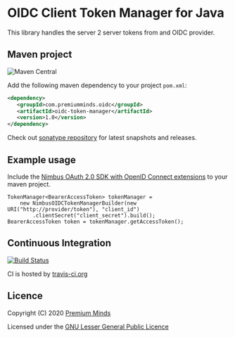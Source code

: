 # OIDC Client Token Manager for Java

This library handles the server 2 server tokens from and OIDC provider.

## Maven project
![Maven Central](https://img.shields.io/maven-central/v/com.premiumminds.oidc/oidc-token-manager)

Add the following maven dependency to your project `pom.xml`:

```xml
<dependency>
   <groupId>com.premiumminds.oidc</groupId>
   <artifactId>oidc-token-manager</artifactId>
   <version>1.0</version>
</dependency>
```
Check out [sonatype repository](https://oss.sonatype.org/index.html#nexus-search;quick~oidc-token-manager) for latest snapshots and releases.

## Example usage

Include the [Nimbus OAuth 2.0 SDK with OpenID Connect extensions](https://search.maven.org/search?q=a:oauth2-oidc-sdk) to your maven project.

    TokenManager<BearerAccessToken> tokenManager = 
        new NimbusOIDCTokenManagerBuilder(new URI("http://provider/token"), "client_id")
            .clientSecret("client_secret").build();
    BearerAccessToken token = tokenManager.getAccessToken();

## Continuous Integration

[![Build Status](https://travis-ci.org/premium-minds/oidc-token-manager-java.png?branch=master)](https://travis-ci.org/premium-minds/oidc-token-manager-java)

CI is hosted by [travis-ci.org](https://travis-ci.org/)

## Licence

Copyright (C) 2020 [Premium Minds](https://www.premium-minds.com/)

Licensed under the [GNU Lesser General Public Licence](https://www.gnu.org/licenses/lgpl.html)